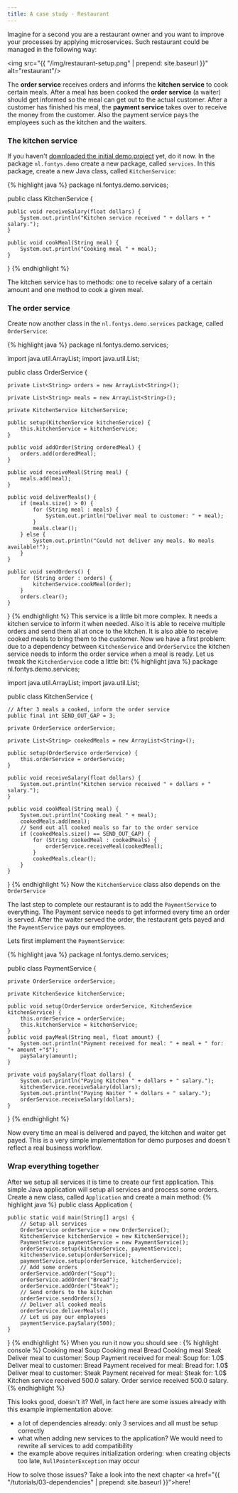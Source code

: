 ```yaml
---
title: A case study - Restaurant
---
```

Imagine for a second you are a restaurant owner and you want to improve your processes by applying microservices. Such restaurant could be managed in the following way:

<img src="{{ "/img/restaurant-setup.png" | prepend: site.baseurl }}" alt="restaurant"/>

The **order service** receives orders and informs the **kitchen service** to cook certain meals. After a meal has been cooked the **order service** (a waiter) should get informed so the meal can get out to the actual customer. After a customer has finished his meal, the **payment service** takes over to receive the money from the customer. Also the payment service pays the employees such as the kitchen and the waiters.

### The kitchen service

If you haven't [downloaded the initial demo project](https://github.com/sebivenlo/microservices-eventbus/archive/5aeaa8b0b936b6778d9b337cf7e577504354d417.zip) yet, do it now. In the package ```nl.fontys.demo``` create a new package, called ```services```. In this package, create a new Java class, called ```KitchenService```:

{% highlight java %}
package nl.fontys.demo.services;

public class KitchenService {

    public void receiveSalary(float dollars) {
        System.out.println("Kitchen service received " + dollars + " salary.");
    }

    public void cookMeal(String meal) {
        System.out.println("Cooking meal " + meal);
    }
}
{% endhighlight %}

The kitchen service has to methods: one to receive salary of a certain amount and one method to cook a given meal.

### The order service

Create now another class in the ```nl.fontys.demo.services``` package, called ```OrderService```:

{% highlight java %}
package nl.fontys.demo.services;

import java.util.ArrayList;
import java.util.List;

public class OrderService {

    private List<String> orders = new ArrayList<String>();

    private List<String> meals = new ArrayList<String>();

    private KitchenService kitchenService;

    public setup(KitchenService kitchenService) {
        this.kitchenService = kitchenService;
    }

    public void addOrder(String orderedMeal) {
        orders.add(orderedMeal);
    }

    public void receiveMeal(String meal) {
        meals.add(meal);
    }

    public void deliverMeals() {
        if (meals.size() > 0) {
            for (String meal : meals) {
                System.out.println("Deliver meal to customer: " + meal);
            }
            meals.clear();
        } else {
            System.out.println("Could not deliver any meals. No meals available!");
        }
    }

    public void sendOrders() {
        for (String order : orders) {
            kitchenService.cookMeal(order);
        }
        orders.clear();
    }
}
{% endhighlight %}
This service is a little bit more complex. It needs a kitchen service to inform it when needed. Also it is able to receive multiple orders and send them all at once to the kitchen. It is also able to receive cooked meals to bring them to the customer. Now we have a first problem: due to a dependency between ```KitchenService``` and ```OrderService``` the kitchen service needs to inform the order service when a meal is ready. Let us tweak the ```KitchenService``` code a little bit:
{% highlight java %}
package nl.fontys.demo.services;

import java.util.ArrayList;
import java.util.List;

public class KitchenService {

    // After 3 meals a cooked, inform the order service
    public final int SEND_OUT_GAP = 3;

    private OrderService orderService;

    private List<String> cookedMeals = new ArrayList<String>();

    public setup(OrderService orderService) {
        this.orderService = orderService;
    }

    public void receiveSalary(float dollars) {
        System.out.println("Kitchen service received " + dollars + " salary.");
    }

    public void cookMeal(String meal) {
        System.out.println("Cooking meal " + meal);
        cookedMeals.add(meal);
        // Send out all cooked meals so far to the order service
        if (cookedMeals.size() == SEND_OUT_GAP) {
            for (String cookedMeal : cookedMeals) {
                orderService.receiveMeal(cookedMeal);
            }
            cookedMeals.clear();
        }
    }
}
{% endhighlight %}
Now the ```KitchenService``` class also depends on the ```OrderService```

The last step to complete our restaurant is to add the ```PaymentService``` to everything. The Payment service needs to get informed every time an order is served. After the waiter served the order, the restaurant gets payed and the ```PaymentService``` pays our employees.

Lets first implement the ```PaymentService```:

{% highlight java %}
package nl.fontys.demo.services;

public class PaymentService {

    private OrderService orderService;

    private KitchenSevice kitchenService;

    public void setup(OrderService orderService, KitchenSevice kitchenService) {
        this.orderService = orderService;
        this.kitchenService = kitchenService;
    }
    public void payMeal(String meal, float amount) {
        System.out.println("Payment received for meal: " + meal + " for: "+ amount +"$");
        paySalary(amount);
    }

    private void paySalary(float dollars) {
        System.out.println("Paying Kitchen " + dollars + " salary.");
        kitchenService.receiveSalary(dollars);
        System.out.println("Paying Waiter " + dollars + " salary.");
        orderService.receiveSalary(dollars);
    }
}
{% endhighlight %}

Now every time an meal is delivered and payed, the kitchen and waiter get payed. This is a very simple implementation for demo purposes and doesn't reflect a real business workflow.

### Wrap everything together

After we setup all services it is time to create our first application. This simple Java application will setup all services and process some orders. Create a new class, called ```Application``` and create a main method:
{% highlight java %}
public class Application {

    public static void main(String[] args) {
        // Setup all services
        OrderService orderService = new OrderService();
        KitchenService kitchenService = new KitchenService();
        PaymentService paymentService = new PaymentService();
        orderService.setup(kitchenService, paymentService);
        kitchenService.setup(orderService);
        paymentService.setup(orderService, kitchenService);
        // Add some orders
        orderService.addOrder("Soup");
        orderService.addOrder("Bread");
        orderService.addOrder("Steak");
        // Send orders to the kitchen
        orderService.sendOrders();
        // Deliver all cooked meals
        orderService.deliverMeals();
        // Let us pay our employees
        paymentService.paySalary(500);
    }
}
{% endhighlight %}
When you run it now you should see :
{% highlight console %}
Cooking meal Soup
Cooking meal Bread
Cooking meal Steak
Deliver meal to customer: Soup
Payment received for meal: Soup for: 1.0$
Deliver meal to customer: Bread
Payment received for meal: Bread for: 1.0$
Deliver meal to customer: Steak
Payment received for meal: Steak for: 1.0$
Kitchen service received 500.0 salary.
Order service received 500.0 salary.
{% endhighlight %}


This looks good, doesn't it? Well, in fact here are some issues already with this example implementation above:

* a lot of dependencies already: only 3 services and all must be setup correctly
* what when adding new services to the application? We would need to rewrite all services to add compatibility
* the example above requires initialization ordering: when creating objects too late, ```NullPointerException``` may occur

How to solve those issues? Take a look into the next chapter <a href="{{ "/tutorials/03-dependencies" | prepend: site.baseurl }}">here</a>!
